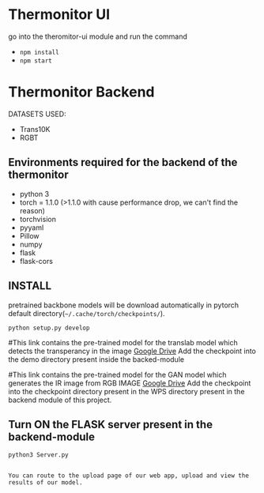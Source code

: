 # Thermonitor UI
go into the theromitor-ui module and run the command
- ```npm install ```
- ```npm start```


# Thermonitor Backend
DATASETS USED:
- Trans10K
- RGBT


## Environments required for the backend of the thermonitor

- python 3
- torch = 1.1.0 (>1.1.0 with cause performance drop, we can't find the reason)
- torchvision
- pyyaml
- Pillow
- numpy
- flask
- flask-cors

## INSTALL
pretrained backbone models will be download automatically in pytorch default directory(```~/.cache/torch/checkpoints/```).

```
python setup.py develop
```
#This link contains the pre-trained model for the translab model which detects the transperancy in the image
[Google Drive](https://drive.google.com/drive/folders/1yJMEB4rNKIZt5IWL13Nn-YwckrvAPNuz?usp=sharing)
Add the checkpoint into the demo directory present inside the backed-module 

#This link contains the pre-trained model for the GAN model which generates the IR image from RGB IMAGE
[Google Drive](https://drive.google.com/file/d/1dsNOWfvsDzKlmsWxgWVCwh0j84zKnof6/view?usp=sharing)
Add the checkpoint into the checkpoint directory present in the WPS directory present in the backend module of this project.

## Turn ON the FLASK server present in the backend-module
  ```python3 Server.py ```


```

You can route to the upload page of our web app, upload and view the results of our model.
